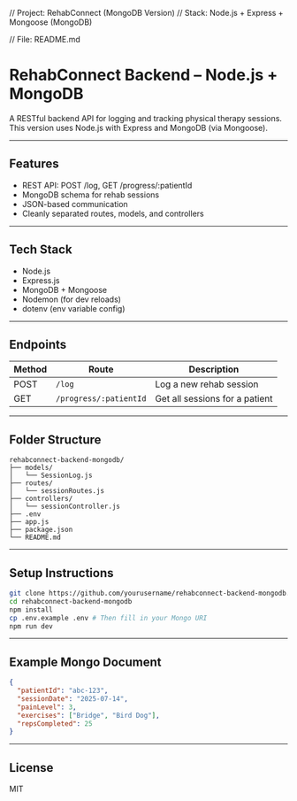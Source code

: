 // Project: RehabConnect (MongoDB Version)
// Stack: Node.js + Express + Mongoose (MongoDB)

// File: README.md

# RehabConnect Backend – Node.js + MongoDB

A RESTful backend API for logging and tracking physical therapy sessions.
This version uses Node.js with Express and MongoDB (via Mongoose).

---

## Features
- REST API: POST /log, GET /progress/:patientId
- MongoDB schema for rehab sessions
- JSON-based communication
- Cleanly separated routes, models, and controllers

---

## Tech Stack
- Node.js
- Express.js
- MongoDB + Mongoose
- Nodemon (for dev reloads)
- dotenv (env variable config)

---

## Endpoints
| Method | Route                     | Description                         |
|--------|---------------------------|-------------------------------------|
| POST   | `/log`                    | Log a new rehab session             |
| GET    | `/progress/:patientId`   | Get all sessions for a patient      |

---

## Folder Structure
```
rehabconnect-backend-mongodb/
├── models/
│   └── SessionLog.js
├── routes/
│   └── sessionRoutes.js
├── controllers/
│   └── sessionController.js
├── .env
├── app.js
├── package.json
└── README.md
```

---

## Setup Instructions

```bash
git clone https://github.com/yourusername/rehabconnect-backend-mongodb.git
cd rehabconnect-backend-mongodb
npm install
cp .env.example .env # Then fill in your Mongo URI
npm run dev
```

---

## Example Mongo Document
```json
{
  "patientId": "abc-123",
  "sessionDate": "2025-07-14",
  "painLevel": 3,
  "exercises": ["Bridge", "Bird Dog"],
  "repsCompleted": 25
}
```

---

## License
MIT
